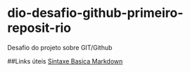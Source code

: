 # dio-desafio-github-primeiro-reposit-rio
Desafio do projeto sobre GIT/Github

##Links úteis 
[Sintaxe Basica Markdown](https://www.markdownguide.org/)
